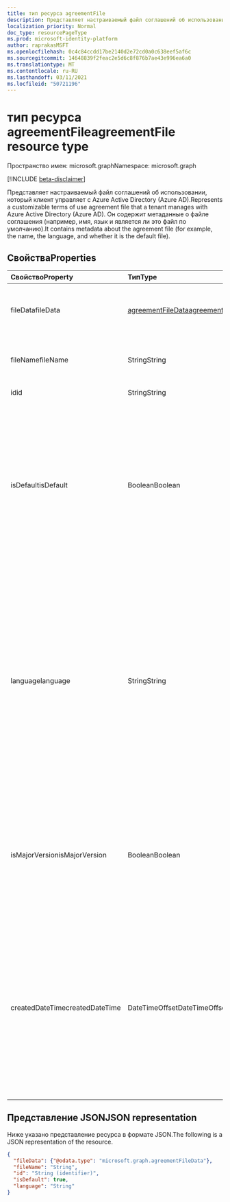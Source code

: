 ```yaml
---
title: тип ресурса agreementFile
description: Представляет настраиваемый файл соглашений об использовании, который клиент управляет с Azure Active Directory (Azure AD). Он содержит метаданные о файле соглашения (например, имя, язык и является ли это файл по умолчанию).
localization_priority: Normal
doc_type: resourcePageType
ms.prod: microsoft-identity-platform
author: raprakasMSFT
ms.openlocfilehash: 0c4c84ccdd17be2140d2e72cd0a0c638eef5af6c
ms.sourcegitcommit: 14648839f2feac2e5d6c8f876b7ae43e996ea6a0
ms.translationtype: MT
ms.contentlocale: ru-RU
ms.lasthandoff: 03/11/2021
ms.locfileid: "50721196"
---
```

# <a name="agreementfile-resource-type"></a><span data-ttu-id="abc97-104">тип ресурса agreementFile</span><span class="sxs-lookup"><span data-stu-id="abc97-104">agreementFile resource type</span></span>

<span data-ttu-id="abc97-105">Пространство имен: microsoft.graph</span><span class="sxs-lookup"><span data-stu-id="abc97-105">Namespace: microsoft.graph</span></span>

[!INCLUDE [beta-disclaimer](../../includes/beta-disclaimer.md)]

<span data-ttu-id="abc97-106">Представляет настраиваемый файл соглашений об использовании, который клиент управляет с Azure Active Directory (Azure AD).</span><span class="sxs-lookup"><span data-stu-id="abc97-106">Represents a customizable terms of use agreement file that a tenant manages with Azure Active Directory (Azure AD).</span></span> <span data-ttu-id="abc97-107">Он содержит метаданные о файле соглашения (например, имя, язык и является ли это файл по умолчанию).</span><span class="sxs-lookup"><span data-stu-id="abc97-107">It contains metadata about the agreement file (for example, the name, the language, and whether it is the default file).</span></span>

<!--
## Methods

| Method       | Return Type | Description |
|:-------------|:------------|:------------|
| [Get agreementFile](../api/agreementfile-get.md) | [agreementFile](agreementfile.md) | Read properties and relationships of an **agreementFile** object. |
| [Update](../api/agreementfile-update.md) | [agreementFile](agreementfile.md) | Update an **agreementFile** object. |
| [Delete](../api/agreementfile-delete.md) | None | Delete an **agreementFile** object. |
-->

## <a name="properties"></a><span data-ttu-id="abc97-108">Свойства</span><span class="sxs-lookup"><span data-stu-id="abc97-108">Properties</span></span>
| <span data-ttu-id="abc97-109">Свойство</span><span class="sxs-lookup"><span data-stu-id="abc97-109">Property</span></span>     | <span data-ttu-id="abc97-110">Тип</span><span class="sxs-lookup"><span data-stu-id="abc97-110">Type</span></span>        | <span data-ttu-id="abc97-111">Описание</span><span class="sxs-lookup"><span data-stu-id="abc97-111">Description</span></span> |
|:-------------|:------------|:------------|
|<span data-ttu-id="abc97-112">fileData</span><span class="sxs-lookup"><span data-stu-id="abc97-112">fileData</span></span>|[<span data-ttu-id="abc97-113">agreementFileData</span><span class="sxs-lookup"><span data-stu-id="abc97-113">agreementFileData</span></span>](agreementfiledata.md)|<span data-ttu-id="abc97-114">Данные, представляющие условия использования документа PDF.</span><span class="sxs-lookup"><span data-stu-id="abc97-114">Data representing the terms of use PDF document.</span></span> <span data-ttu-id="abc97-115">Только для чтения.</span><span class="sxs-lookup"><span data-stu-id="abc97-115">Read-only.</span></span>|
|<span data-ttu-id="abc97-116">fileName</span><span class="sxs-lookup"><span data-stu-id="abc97-116">fileName</span></span>|<span data-ttu-id="abc97-117">String</span><span class="sxs-lookup"><span data-stu-id="abc97-117">String</span></span>|<span data-ttu-id="abc97-118">Имя файла соглашения (например, TOU.pdf).</span><span class="sxs-lookup"><span data-stu-id="abc97-118">Name of the agreement file (for example, TOU.pdf).</span></span> <span data-ttu-id="abc97-119">Только для чтения.</span><span class="sxs-lookup"><span data-stu-id="abc97-119">Read-only.</span></span>|
|<span data-ttu-id="abc97-120">id</span><span class="sxs-lookup"><span data-stu-id="abc97-120">id</span></span>|<span data-ttu-id="abc97-121">String</span><span class="sxs-lookup"><span data-stu-id="abc97-121">String</span></span>|<span data-ttu-id="abc97-122">Только для чтения.</span><span class="sxs-lookup"><span data-stu-id="abc97-122">Read-only.</span></span>|
|<span data-ttu-id="abc97-123">isDefault</span><span class="sxs-lookup"><span data-stu-id="abc97-123">isDefault</span></span>|<span data-ttu-id="abc97-124">Boolean</span><span class="sxs-lookup"><span data-stu-id="abc97-124">Boolean</span></span>|<span data-ttu-id="abc97-125">Указывает, является ли это файл соглашения по умолчанию, если ни одна из культур не соответствует предпочтениям клиента.</span><span class="sxs-lookup"><span data-stu-id="abc97-125">Indicates whether this is the default agreement file if none of the cultures matches the client preference.</span></span> <span data-ttu-id="abc97-126">Если ни один из файлов не помечен как по умолчанию, первый будет рассматриваться как по умолчанию.</span><span class="sxs-lookup"><span data-stu-id="abc97-126">If none of the files are marked as default, the first one will be treated as the default.</span></span> <span data-ttu-id="abc97-127">Только для чтения.</span><span class="sxs-lookup"><span data-stu-id="abc97-127">Read-only.</span></span>|
|<span data-ttu-id="abc97-128">language</span><span class="sxs-lookup"><span data-stu-id="abc97-128">language</span></span>|<span data-ttu-id="abc97-129">String</span><span class="sxs-lookup"><span data-stu-id="abc97-129">String</span></span>|<span data-ttu-id="abc97-130">Культура файла соглашения в формате languagecode2-country/regioncode2.</span><span class="sxs-lookup"><span data-stu-id="abc97-130">Culture of the agreement file in the format languagecode2-country/regioncode2.</span></span> <span data-ttu-id="abc97-131">languagecode2 — это код из двух букв более низкого уровня, полученный из ISO 639-1.</span><span class="sxs-lookup"><span data-stu-id="abc97-131">languagecode2 is a lowercase two-letter code derived from ISO 639-1.</span></span> <span data-ttu-id="abc97-132">country/regioncode2 является производным от ISO 3166 и обычно состоит из двух верхних букв или языкового тега BCP-47 (например, en-US).</span><span class="sxs-lookup"><span data-stu-id="abc97-132">country/regioncode2 is derived from ISO 3166 and usually consists of two uppercase letters, or a BCP-47 language tag (for example, en-US).</span></span> <span data-ttu-id="abc97-133">Только для чтения.</span><span class="sxs-lookup"><span data-stu-id="abc97-133">Read-only.</span></span>|
|<span data-ttu-id="abc97-134">isMajorVersion</span><span class="sxs-lookup"><span data-stu-id="abc97-134">isMajorVersion</span></span>|<span data-ttu-id="abc97-135">Boolean</span><span class="sxs-lookup"><span data-stu-id="abc97-135">Boolean</span></span>|<span data-ttu-id="abc97-136">Указывает, является ли файл соглашения основным обновлением версии.</span><span class="sxs-lookup"><span data-stu-id="abc97-136">Indicates whether the agreement file is a major version update.</span></span> <span data-ttu-id="abc97-137">Обновления основных версий недействительны для принятия соглашения на соответствующем языке.</span><span class="sxs-lookup"><span data-stu-id="abc97-137">Major version updates invalidate the agreement's acceptances on the corresponding language.</span></span> |
|<span data-ttu-id="abc97-138">createdDateTime</span><span class="sxs-lookup"><span data-stu-id="abc97-138">createdDateTime</span></span>|<span data-ttu-id="abc97-139">DateTimeOffset</span><span class="sxs-lookup"><span data-stu-id="abc97-139">DateTimeOffset</span></span>|<span data-ttu-id="abc97-140">Время даты, представляющее момент создания файла.</span><span class="sxs-lookup"><span data-stu-id="abc97-140">The date time representing when the file was created.</span></span> <span data-ttu-id="abc97-141">Тип Timestamp представляет сведения о времени и дате с использованием формата ISO 8601 (всегда применяется формат UTC).</span><span class="sxs-lookup"><span data-stu-id="abc97-141">The Timestamp type represents date and time information using ISO 8601 format and is always in UTC time.</span></span> <span data-ttu-id="abc97-142">Например, значение полуночи 1 января 2014 г. в формате UTC: `2014-01-01T00:00:00Z`.</span><span class="sxs-lookup"><span data-stu-id="abc97-142">For example, midnight UTC on Jan 1, 2014 is `2014-01-01T00:00:00Z`.</span></span>|

<!--
## Relationships
| Relationship | Type        | Description |
|:-------------|:------------|:------------|
|localizations|[agreementFileLocalization](agreementfilelocalization.md) collection|The localized version of the agreement files attached to the agreement.|
-->

## <a name="json-representation"></a><span data-ttu-id="abc97-143">Представление JSON</span><span class="sxs-lookup"><span data-stu-id="abc97-143">JSON representation</span></span>

<span data-ttu-id="abc97-144">Ниже указано представление ресурса в формате JSON.</span><span class="sxs-lookup"><span data-stu-id="abc97-144">The following is a JSON representation of the resource.</span></span>

<!-- {
  "blockType": "resource",
  "optionalProperties": [

  ],
  "@odata.type": "microsoft.graph.agreementFile"
}-->

```json
{
  "fileData": {"@odata.type": "microsoft.graph.agreementFileData"},
  "fileName": "String",
  "id": "String (identifier)",
  "isDefault": true,
  "language": "String"
}
```

<!-- uuid: 8fcb5dbc-d5aa-4681-8e31-b001d5168d79
2015-10-25 14:57:30 UTC -->
<!--
{
  "type": "#page.annotation",
  "description": "agreementFile resource",
  "keywords": "",
  "section": "documentation",
  "tocPath": "",
  "suppressions": []
}
-->


